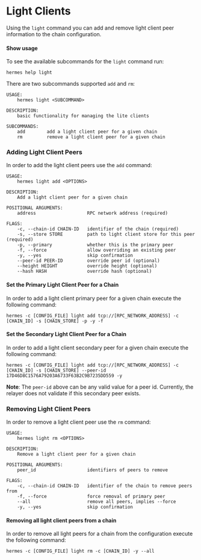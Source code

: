 # Light Clients

Using the `light` command you can add and remove light client peer information to the chain configuration.

#### Show usage

To see the available subcommands for the `light` command run:

```shell
hermes help light
```

There are two subcommands supported `add` and `rm`:

```shell
USAGE:
    hermes light <SUBCOMMAND>

DESCRIPTION:
    basic functionality for managing the lite clients

SUBCOMMANDS:
    add        add a light client peer for a given chain
    rm         remove a light client peer for a given chain

```

### Adding Light Client Peers

In order to add the light client peers use the `add` command:

```shell
USAGE:
    hermes light add <OPTIONS>

DESCRIPTION:
    Add a light client peer for a given chain

POSITIONAL ARGUMENTS:
    address                   RPC network address (required)

FLAGS:
    -c, --chain-id CHAIN-ID   identifier of the chain (required)
    -s, --store STORE         path to light client store for this peer (required)
    -p, --primary             whether this is the primary peer
    -f, --force               allow overriding an existing peer
    -y, --yes                 skip confirmation
    --peer-id PEER-ID         override peer id (optional)
    --height HEIGHT           override height (optional)
    --hash HASH               override hash (optional)
```


#### Set the Primary Light Client Peer for a Chain

In order to add a light client primary peer for a given chain execute the following command:

```shell
hermes -c [CONFIG_FILE] light add tcp://[RPC_NETWORK_ADDRESS] -c [CHAIN_ID] -s [CHAIN_STORE] -p -y -f
```

#### Set the Secondary Light Client Peer for a Chain

In order to add a light client secondary peer for a given chain execute the following command:

```shell
hermes -c [CONFIG_FILE] light add tcp://[RPC_NETWORK_ADDRESS] -c [CHAIN_ID] -s [CHAIN_STORE] --peer-id 17D46D8C1576A79203A6733F63B2C9B7235DD559 -y
```

__Note__: The `peer-id` above can be any valid value for a peer id. Currently, the relayer does not validate if this secondary peer exists.

### Removing Light Client Peers

In order to remove a light client peer use the `rm` command:

```shell
USAGE:
    hermes light rm <OPTIONS>

DESCRIPTION:
    Remove a light client peer for a given chain

POSITIONAL ARGUMENTS:
    peer_id                   identifiers of peers to remove

FLAGS:
    -c, --chain-id CHAIN-ID   identifier of the chain to remove peers from
    -f, --force               force removal of primary peer
    --all                     remove all peers, implies --force
    -y, --yes                 skip confirmation

```

#### Removing all light client peers from a chain

In order to remove all light peers for a chain from the configuration execute the following command:

```shell
hermes -c [CONFIG_FILE] light rm -c [CHAIN_ID] -y --all
```
